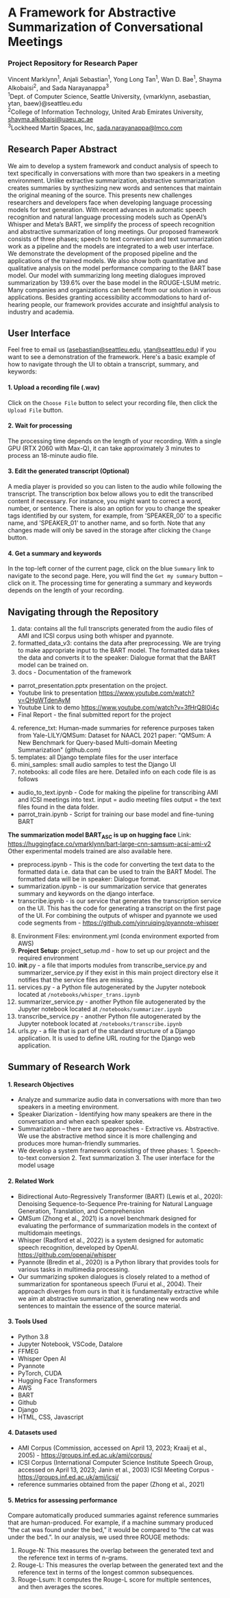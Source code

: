 # A Framework for Abstractive Summarization of Conversational Meetings
### Project Repository for Research Paper

Vincent Marklynn<sup>1</sup>, Anjali Sebastian<sup>1</sup>, Yong Long Tan<sup>1</sup>, Wan D. Bae<sup>1</sup>,
Shayma Alkobaisi<sup>2</sup>, and Sada Narayanappa<sup>3</sup> <br>
<sup>1</sup>Dept. of Computer Science, Seattle University, {vmarklynn, asebastian, ytan, baew}@seattleu.edu <br>
<sup>2</sup>College of Information Technology, United Arab Emirates University, shayma.alkobaisi@uaeu.ac.ae <br>
<sup>3</sup>Lockheed Martin Spaces, Inc, sada.narayanappa@lmco.com

## Research Paper Abstract
We aim to develop a system framework and conduct analysis of speech to text specifically in conversations with more than two speakers in a meeting environment. Unlike extractive summarization, abstractive summarization creates summaries by synthesizing new words and sentences that maintain the original meaning of the source. This presents new challenges researchers and developers face when developing language processing models for text generation. With recent advances in automatic speech recognition and natural language processing models such as OpenAI’s Whisper and Meta’s BART, we simplify the process of speech recognition and abstractive summarization of long meetings. Our proposed framework consists of three phases; speech to text conversion and text summarization work as a pipeline and the models are integrated to a web user interface. We demonstrate the development of the proposed pipeline and the applications of the trained models. We also show both quantitative and qualitative analysis on the model performance comparing to the BART base model. Our model with summarizing long meeting dialogues improved summarization by 139.6% over the base model in the ROUGE-LSUM metric. Many companies and organizations can benefit from our solution in various applications. Besides granting accessibility accommodations to hard of- hearing people, our framework provides accurate and insightful analysis to industry and academia.

## User Interface 

Feel free to email us (asebastian@seattleu.edu, ytan@seattleu.edu) if you want to see a demonstration of the framework.
Here's a basic example of how to navigate through the UI to obtain a transcript, summary, and keywords:

#### 1. Upload a recording file (.wav)
Click on the `Choose File` button to select your recording file, then click the `Upload File` button.

#### 2. Wait for processing
The processing time depends on the length of your recording. With a single GPU (RTX 2060 with Max-Q), it can take approximately 3 minutes to process an 18-minute audio file.

#### 3. Edit the generated transcript (Optional)
A media player is provided so you can listen to the audio while following the transcript. The transcription box below allows you to edit the transcribed content if necessary. For instance, you might want to correct a word, number, or sentence. There is also an option for you to change the speaker tags identified by our system, for example, from 'SPEAKER_00' to a specific name, and 'SPEAKER_01' to another name, and so forth. Note that any changes made will only be saved in the storage after clicking the `Change` button. 

#### 4. Get a summary and keywords
In the top-left corner of the current page, click on the blue `Summary` link to navigate to the second page. Here, you will find the `Get my summary` button – click on it. The processing time for generating a summary and keywords depends on the length of your recording.

## Navigating through the Repository

1. data: contains all the full transcripts generated from the audio files of AMI and ICSI corpus using both whisper and pyannote.
2. formatted_data_v3: contains the data after preprocessing. We are trying to make appropriate input to the BART model. The formatted data takes the data and converts it to the speaker: Dialogue format that the BART model can be trained on.
3. docs - Documentation of the framework
- parrot_presentation.pptx presentation on the project. 
- Youtube link to presentation https://www.youtube.com/watch?v=QHgWTdenAyM
- Youtube Link to demo https://www.youtube.com/watch?v=3fHrQ8I0j4c
- Final Report - the final submitted report for the project
  
4. reference_txt:  Human-made summaries for reference purposes taken from  Yale-LILY/QMSum: Dataset for NAACL 2021 paper: "QMSum: A New Benchmark for Query-based Multi-domain Meeting Summarization" (github.com)  
5. templates: all Django template files for the user interface
6. mini_samples: small audio samples to test the Django UI
7. notebooks: all code files are here. Detailed info on each code file is as follows
- audio_to_text.ipynb - Code for making the pipeline for transcribing AMI and ICSI meetings into text. input = audio meeting files output = the text files found in the data folder.
- parrot_train.ipynb - Script for training our base model and fine-tuning BART 

**The summarization model BART<sub>ASC</sub> is up on hugging face**  Link: https://huggingface.co/vmarklynn/bart-large-cnn-samsum-acsi-ami-v2
Other experimental models trained are also available here. 

- preprocess.ipynb - This is the code for converting the text data to the formatted data i.e. data that can be used to train the BART Model. The formatted data will be in speaker: Dialogue format.
- summarization.ipynb - is our summarization service that generates summary and keywords on the django interface.
- transcribe.ipynb -  is our service that generates the transcription service on the UI. This has the code for generating a transcript on the first page of the UI. For combining the outputs of whisper and pyannote we used code segments from - https://github.com/yinruiqing/pyannote-whisper

8. Environment Files: environment.yml (conda environment exported from AWS)
9. **Project Setup:** project_setup.md - how to set up our project and the required environment
10.  __init__.py - a file that imports modules from transcribe_service.py and summarizer_service.py if they exist in this main project directory else it notifies that the service files are missing.
11. services.py - a Python file autogenerated by the Jupyter notebook located at `/notebooks/whisper_trans.ipynb`
12. summarizer_service.py - another Python file autogenerated by the Jupyter notebook located at `/notebooks/summarizer.ipynb`
13. transcribe_service.py - another Python file autogenerated by the Jupyter notebook located at `/notebooks/transcribe.ipynb`
14. urls.py - a file that is part of the standard structure of a Django application. It is used to define URL routing for the Django web application.

## Summary of Research Work

#### 1. Research Objectives
- Analyze and summarize audio data in conversations with more than two speakers in a meeting environment.
- Speaker Diarization - Identifying how many speakers are there in the conversation and when each speaker spoke.  
- Summarization – there are two approaches - Extractive vs. Abstractive. We use the abstractive method since it is more challenging and produces more human-friendly summaries.
- We develop a system framework consisting of three phases: 1. Speech-to-text conversion 2. Text summarization 3. The user interface for the model usage  

#### 2. Related Work
- Bidirectional Auto-Regressively Transformer (BART) (Lewis et al., 2020): Denoising Sequence-to-Sequence Pre-training for Natural Language Generation, Translation, and Comprehension
- QMSum (Zhong et al., 2021) is a novel benchmark designed for evaluating the performance of summarization models in the context of multidomain meetings.
- Whisper (Radford et al., 2022) is a system designed for automatic speech recognition, developed by OpenAI. https://github.com/openai/whisper
- Pyannote (Bredin et al., 2020) is a Python library that provides tools for various tasks in multimedia processing.
- Our summarizing spoken dialogues is closely related to a method of summarization for spontaneous speech (Furui et al., 2004). Their approach diverges from ours in that it is fundamentally
extractive while we aim at abstractive summarization, generating new words and sentences to maintain the essence of the source material.

#### 3. Tools Used
- Python 3.8
- Jupyter Notebook, VSCode, Datalore
- FFMEG
- Whisper Open AI
- Pyannote
- PyTorch, CUDA
- Hugging Face Transformers
- AWS
- BART
- Github
- Django
- HTML, CSS, Javascript

#### 4. Datasets used
- AMI Corpus (Commission, accessed on April 13, 2023; Kraaij et al., 2005) - https://groups.inf.ed.ac.uk/ami/corpus/ 
- ICSI Corpus (International Computer Science Institute Speech Group, accessed on April 13, 2023; Janin et al., 2003) ICSI Meeting Corpus - https://groups.inf.ed.ac.uk/ami/icsi/ 
- reference summaries obtained from the paper (Zhong et al., 2021)

#### 5. Metrics for assessing performance
Compare automatically produced summaries against reference summaries that are human-produced. For example, if a machine summary produced “the cat was found under the bed,” it would be compared to “the cat was under the bed.”. In our analysis, we used three ROUGE methods:
1. Rouge-N: This measures the overlap between the generated text and the reference text in terms of n-grams.
2. Rouge-L: This measures the overlap between the generated text and the reference text in terms of the longest common subsequences.
3. Rouge-Lsum: It computes the Rouge-L score for multiple sentences, and then averages the scores.


